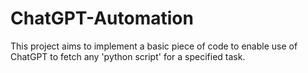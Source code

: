 # ChatGPT-Automation
This project aims to implement a basic piece of code to enable use of ChatGPT to fetch any 'python script' for a
specified task.
